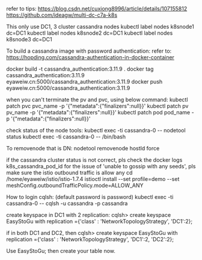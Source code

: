 refer to tips:
https://blog.csdn.net/cuxiong8996/article/details/107155812
https://github.com/ideagw/multi-dc-c7a-k8s

This only use DC1, 3 cluster cassandra nodes
kubectl label nodes k8snode1 dc=DC1
kubectl label nodes k8snode2 dc=DC1
kubectl label nodes k8snode3 dc=DC1

To build a cassandra image with password authentication:
refer to: https://hopding.com/cassandra-authentication-in-docker-container

docker build -t cassandra_authentication:3.11.9 .
docker tag cassandra_authentication:3.11.9 eyaweiw.cn:5000/cassandra_authentication:3.11.9
docker push eyaweiw.cn:5000/cassandra_authentication:3.11.9

when you can't terminate the pv and pvc, using below command:
kubectl patch pvc pvc_name -p '{"metadata":{"finalizers":null}}'
kubectl patch pv pv_name -p '{"metadata":{"finalizers":null}}'
kubectl patch pod pod_name -p '{"metadata":{"finalizers":null}}'

check status of the node tools:
kubectl exec -ti cassandra-0 -- nodetool status
kubectl exec -ti cassandra-0 -- /bin/bash

To removenode that is DN:
nodetool removenode hostId force

if the cassandra cluster status is not correct, pls check the docker logs k8s_cassandra_pod_id
for the issue of 'unable to gossip with any seeds', pls make sure the istio outbound traffic is allow any
cd /home/eyaweiw/istio/istio-1.7.4
istioctl install --set profile=demo --set meshConfig.outboundTrafficPolicy.mode=ALLOW_ANY

How to login cqlsh: (default password is password)
kubectl exec -ti cassandra-0 -- cqlsh -u cassandra -p cassandra

create keyspace in DC1 with 2 replication:
cqlsh> create keyspace EasyStoGu with replication ={'class' : 'NetworkTopologyStrategy', 'DC1':2};

if in both DC1 and DC2, then
cqlsh> create keyspace EasyStoGu with replication ={'class' : 'NetworkTopologyStrategy', 'DC1':2, 'DC2':2};

Use EasyStoGu;
then create your table now.

